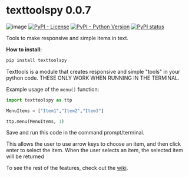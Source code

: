# texttoolspy 0.0.7

![image](https://d25lcipzij17d.cloudfront.net/badge.svg?id=py&r=r&ts=1683906897&type=6e&v=0.0.7&x2=0)
[![PyPI - License](https://img.shields.io/pypi/l/texttoolspy)](https://pypi.org/project/texttoolspy/)
[![PyPI - Python Version](https://img.shields.io/pypi/pyversions/texttoolspy)](https://pypi.org/project/texttoolspy/)
[![PyPI status](https://img.shields.io/pypi/status/texttoolspy.svg)](https://pypi.python.org/pypi/texttoolspy/)


Tools to make responsive and simple items in text.

**How to install:**
```bash
pip install texttoolspy
```

Texttools is a module that creates responsive and simple "tools" in your python code. THESE ONLY WORK WHEN RUNNING IN THE TERMINAL. 

Example usage of the `menu()` function:
```python
import texttoolspy as ttp

MenuItems = ["Item1","Item2","Item3"]

ttp.menu(MenuItems, 1)
```
Save and run this code in the command prompt/terminal. 

This allows the user to use arrow keys to choose an item, and then click enter to select the item. When the user selects an item, the selected item will be returned

To see the rest of the features, check out the [wiki](https://github.com/MilesWK/texttoolspy/wiki).
